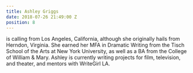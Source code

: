 ```yaml
---
title: Ashley Griggs
date: 2018-07-26 21:49:00 Z
position: 8
---
```


is calling from Los Angeles, California, although she originally hails from Herndon, Virginia. She earned her MFA in Dramatic Writing from the Tisch School of the Arts at New York University, as well as a BA from the College of William & Mary. Ashley is currently writing projects for film, television, and theater, and mentors with WriteGirl LA.
